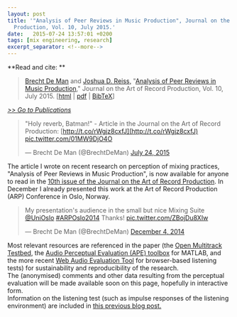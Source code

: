 ```yaml
---
layout: post
title: '"Analysis of Peer Reviews in Music Production", Journal on the Art of Record
  Production, Vol. 10, July 2015.'
date:   2015-07-24 13:57:01 +0200
tags: [mix engineering, research]
excerpt_separator: <!--more-->
---
```


**Read and cite: **

> [Brecht De Man](http://www.brechtdeman.com/) and [Joshua D. Reiss,](http://www.eecs.qmul.ac.uk/~josh/index.htm) "[Analysis of Peer Reviews in Music Production](http://arpjournal.com/analysis-of-peer-reviews-in-music-production/)," Journal on the Art of Record Production, Vol. 10, July 2015. [[html](http://arpjournal.com/analysis-of-peer-reviews-in-music-production/) &#124; [pdf](http://brechtdeman.com/publications/jarp10.pdf) &#124; [BibTeX](http://brechtdeman.com/publications/jarp10.txt)]

_[>> Go to Publications](/publications.html)_  


> "Holy reverb, Batman!" - Article in the Journal on the Art of Record Production: [http://t.co/rWgjz8cxfJ](http://t.co/rWgjz8cxfJ) [pic.twitter.com/01MW9DjO4O](http://t.co/01MW9DjO4O)
> 
> — Brecht De Man (@BrechtDeMan) [July 24, 2015](https://twitter.com/BrechtDeMan/status/624508480565702657)



The article I wrote on recent research on perception of mixing practices, "Analysis of Peer Reviews in Music Production", is now available for anyone to read in the [10th issue of the Journal on the Art of Record Production](http://arpjournal.com/analysis-of-peer-reviews-in-music-production/).
In December I already presented this work at the Art of Record Production (ARP) Conference in Oslo, Norway.   



> My presentation's audience in the small but nice Mixing Suite [@UniOslo](https://twitter.com/UniOslo) [#ARPOslo2014](https://twitter.com/hashtag/ARPOslo2014?src=hash) Thanks! [pic.twitter.com/ZBojDu8XIw](http://t.co/ZBojDu8XIw)
> 
> — Brecht De Man (@BrechtDeMan) [December 4, 2014](https://twitter.com/BrechtDeMan/status/540525574805258240)


Most relevant resources are referenced in the paper (the [Open Multitrack Testbed](http://multitrack.eecs.qmul.ac.uk), the [Audio Perceptual Evaluation (APE) toolbox](https://code.soundsoftware.ac.uk/projects/ape) for MATLAB, and the more recent [Web Audio Evaluation Tool](https://code.soundsoftware.ac.uk/projects/webaudioevaluationtool) for browser-based listening tests) for sustainability and reproducibility of the research.   
The (anonymised) comments and other data resulting from the perceptual evaluation will be made available soon on this page, hopefully in interactive form.   
Information on the listening test (such as impulse responses of the listening environment) are included in [this previous blog post.](http://www.brechtdeman.com/1/post/2015/05/perceptual-evaluation-of-music-mixing-practices-138th-convention-of-the-audio-engineering-society-warsaw-7-may-2015.html) 